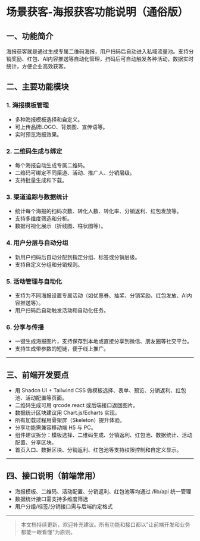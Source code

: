 # 场景获客-海报获客功能说明（通俗版）

## 一、功能简介
海报获客就是通过生成专属二维码海报，用户扫码后自动进入私域流量池。支持分销奖励、红包、AI内容推送等自动化管理，扫码后可自动触发各种活动，数据实时统计，方便企业高效获客。

## 二、主要功能模块

### 1. 海报模板管理
- 多种海报模板选择和自定义。
- 可上传品牌LOGO、背景图、宣传语等。
- 实时预览海报效果。

### 2. 二维码生成与绑定
- 每个海报自动生成专属二维码。
- 二维码可绑定不同渠道、活动、推广人、分销层级。
- 支持批量生成和下载。

### 3. 渠道追踪与数据统计
- 统计每个海报的扫码次数、转化人数、转化率、分销返利、红包发放等。
- 支持多维度筛选和分析。
- 数据可视化展示（折线图、柱状图等）。

### 4. 用户分层与自动分组
- 新用户扫码后自动分配到指定分组、标签或分销层级。
- 支持自定义分组和分销规则。

### 5. 活动管理与自动化
- 支持为不同海报设置专属活动（如优惠券、抽奖、分销奖励、红包发放、AI内容推送等）。
- 用户扫码后自动触发活动和自动化任务。

### 6. 分享与传播
- 一键生成海报图片，支持保存到本地或直接分享到微信、朋友圈等社交平台。
- 支持生成带参数的短链，便于线上推广。

---

## 三、前端开发要点
- 用 Shadcn UI + Tailwind CSS 做模板选择、表单、预览、分销返利、红包池、活动配置等页面。
- 二维码生成可用 qrcode.react 或后端接口返回图片。
- 数据统计区块建议用 Chart.js/Echarts 实现。
- 所有加载过程用骨架屏（Skeleton）提升体验。
- 分享功能需兼容移动端 H5 与 PC。
- 组件建议拆分：模板选择、二维码生成、分销返利、红包池、数据统计、活动配置、分享区块。
- 首页入口、数据区块、分销返利、红包池等支持权限控制和自定义显示。

---

## 四、接口说明（前端常用）
- 海报模板、二维码、活动配置、分销返利、红包池等均通过 /lib/api 统一管理
- 数据统计接口需支持多维度筛选
- 用户分组/标签/分销接口需与后端约定格式

---

> 本文档持续更新，欢迎补充建议。所有功能和接口都以"让前端开发和业务都能一眼看懂"为原则。 